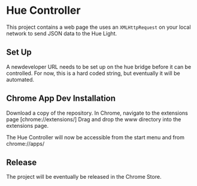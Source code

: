 # Hue Controller
This project contains a web page the uses an `XMLHttpRequest` on your local network to send JSON data to the Hue Light.

## Set Up
A newdeveloper URL needs to be set up on the hue bridge before it can be controlled. For now, this is a hard coded string, but eventually it will be automated.

## Chrome App Dev Installation
Download a copy of the repository.
In Chrome, navigate to the extensions page [chrome://extensions/]
Drag and drop the www directory into the extensions page.

The Hue Controller will now be accessible from the start menu and from chrome://apps/

## Release
The project will be eventually be released in the Chrome Store.

